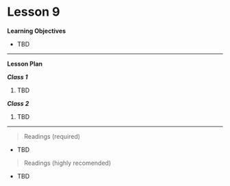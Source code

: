 Lesson 9
========

**Learning Objectives**
- TBD

---

**Lesson Plan**  

*__Class 1__*  

1. TBD

*__Class 2__*  

1. TBD

---

> Readings (required)

 - TBD

> Readings (highly recomended)

 - TBD

